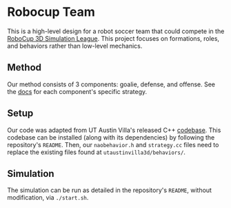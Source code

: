 # Robocup Team
This is a high-level design for a robot soccer team that could compete in the [RoboCup 3D Simulation League](http://www.robocup.org/leagues/25). This project focuses on formations, roles, and behaviors rather than low-level mechanics. 

## Method
Our method consists of 3 components: goalie, defense, and offense. See the [docs](https://github.com/branchvincent/drs-tools/tree/master/robocup-team/doc) for each component's specific strategy.

## Setup
Our code was adapted from UT Austin Villa's released C++ [codebase](https://github.com/LARG/utaustinvilla3d). This codebase can be installed (along with its dependencies) by following the repository's `README`. Then, our `naobehavior.h` and `strategy.cc` files need to replace the existing files found at `utaustinvilla3d/behaviors/`.  

## Simulation
The simulation can be run as detailed in the repository's `README`, without modification, via `./start.sh`.
